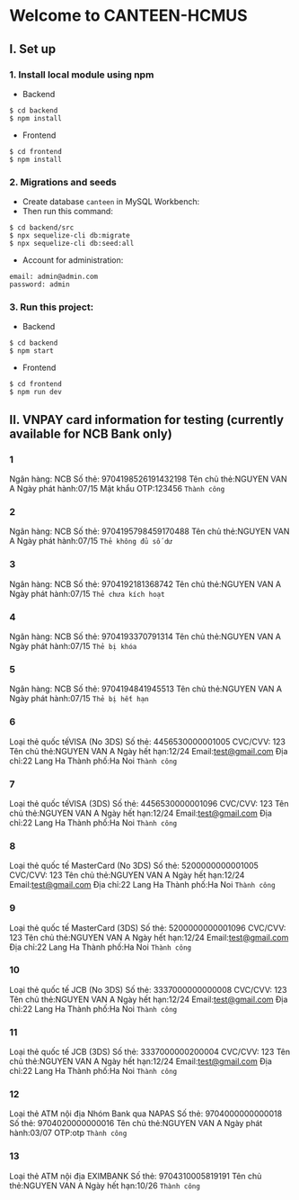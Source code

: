 # Welcome to CANTEEN-HCMUS

## I. Set up

### 1. Install local module using npm

-   Backend

```
$ cd backend
$ npm install
```

-   Frontend

```
$ cd frontend
$ npm install
```

### 2. Migrations and seeds

-   Create database `canteen` in MySQL Workbench:
-   Then run this command:

```
$ cd backend/src
$ npx sequelize-cli db:migrate
$ npx sequelize-cli db:seed:all
```

-   Account for administration:

```
email: admin@admin.com
password: admin
```

### 3. Run this project:

-   Backend

```
$ cd backend
$ npm start
```

-   Frontend

```
$ cd frontend
$ npm run dev
```

## II. VNPAY card information for testing (currently available for NCB Bank only)

### 1

Ngân hàng: NCB
Số thẻ: 9704198526191432198
Tên chủ thẻ:NGUYEN VAN A
Ngày phát hành:07/15
Mật khẩu OTP:123456
`Thành công`

### 2

Ngân hàng: NCB
Số thẻ: 9704195798459170488
Tên chủ thẻ:NGUYEN VAN A
Ngày phát hành:07/15
`Thẻ không đủ số dư`

### 3

Ngân hàng: NCB
Số thẻ: 9704192181368742
Tên chủ thẻ:NGUYEN VAN A
Ngày phát hành:07/15
`Thẻ chưa kích hoạt`

### 4

Ngân hàng: NCB
Số thẻ: 9704193370791314
Tên chủ thẻ:NGUYEN VAN A
Ngày phát hành:07/15
`Thẻ bị khóa`

### 5

Ngân hàng: NCB
Số thẻ: 9704194841945513
Tên chủ thẻ:NGUYEN VAN A
Ngày phát hành:07/15
`Thẻ bị hết hạn`

### 6

Loại thẻ quốc tếVISA (No 3DS)
Số thẻ: 4456530000001005
CVC/CVV: 123
Tên chủ thẻ:NGUYEN VAN A
Ngày hết hạn:12/24
Email:test@gmail.com
Địa chỉ:22 Lang Ha
Thành phố:Ha Noi
`Thành công`

### 7

Loại thẻ quốc tếVISA (3DS)
Số thẻ: 4456530000001096
CVC/CVV: 123
Tên chủ thẻ:NGUYEN VAN A
Ngày hết hạn:12/24
Email:test@gmail.com
Địa chỉ:22 Lang Ha
Thành phố:Ha Noi
`Thành công`

### 8

Loại thẻ quốc tế MasterCard (No 3DS)
Số thẻ: 5200000000001005
CVC/CVV: 123
Tên chủ thẻ:NGUYEN VAN A
Ngày hết hạn:12/24
Email:test@gmail.com
Địa chỉ:22 Lang Ha
Thành phố:Ha Noi
`Thành công`

### 9

Loại thẻ quốc tế MasterCard (3DS)
Số thẻ: 5200000000001096
CVC/CVV: 123
Tên chủ thẻ:NGUYEN VAN A
Ngày hết hạn:12/24
Email:test@gmail.com
Địa chỉ:22 Lang Ha
Thành phố:Ha Noi
`Thành công`

### 10

Loại thẻ quốc tế JCB (No 3DS)
Số thẻ: 3337000000000008
CVC/CVV: 123
Tên chủ thẻ:NGUYEN VAN A
Ngày hết hạn:12/24
Email:test@gmail.com
Địa chỉ:22 Lang Ha
Thành phố:Ha Noi
`Thành công`

### 11

Loại thẻ quốc tế JCB (3DS)
Số thẻ: 3337000000200004
CVC/CVV: 123
Tên chủ thẻ:NGUYEN VAN A
Ngày hết hạn:12/24
Email:test@gmail.com
Địa chỉ:22 Lang Ha
Thành phố:Ha Noi
`Thành công`

### 12

Loại thẻ ATM nội địa Nhóm Bank qua NAPAS
Số thẻ: 9704000000000018
Số thẻ: 9704020000000016
Tên chủ thẻ:NGUYEN VAN A
Ngày phát hành:03/07
OTP:otp
`Thành công`

### 13

Loại thẻ ATM nội địa EXIMBANK
Số thẻ: 9704310005819191
Tên chủ thẻ:NGUYEN VAN A
Ngày hết hạn:10/26
`Thành công`
